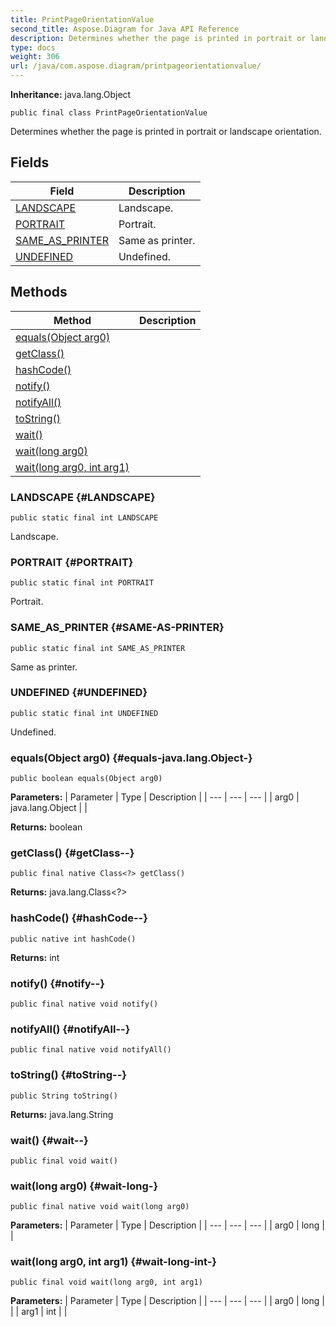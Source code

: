 ```yaml
---
title: PrintPageOrientationValue
second_title: Aspose.Diagram for Java API Reference
description: Determines whether the page is printed in portrait or landscape orientation.
type: docs
weight: 306
url: /java/com.aspose.diagram/printpageorientationvalue/
---
```


**Inheritance:**
java.lang.Object
```
public final class PrintPageOrientationValue
```

Determines whether the page is printed in portrait or landscape orientation.
## Fields

| Field | Description |
| --- | --- |
| [LANDSCAPE](#LANDSCAPE) | Landscape. |
| [PORTRAIT](#PORTRAIT) | Portrait. |
| [SAME_AS_PRINTER](#SAME-AS-PRINTER) | Same as printer. |
| [UNDEFINED](#UNDEFINED) | Undefined. |
## Methods

| Method | Description |
| --- | --- |
| [equals(Object arg0)](#equals-java.lang.Object-) |  |
| [getClass()](#getClass--) |  |
| [hashCode()](#hashCode--) |  |
| [notify()](#notify--) |  |
| [notifyAll()](#notifyAll--) |  |
| [toString()](#toString--) |  |
| [wait()](#wait--) |  |
| [wait(long arg0)](#wait-long-) |  |
| [wait(long arg0, int arg1)](#wait-long-int-) |  |
### LANDSCAPE {#LANDSCAPE}
```
public static final int LANDSCAPE
```


Landscape.

### PORTRAIT {#PORTRAIT}
```
public static final int PORTRAIT
```


Portrait.

### SAME_AS_PRINTER {#SAME-AS-PRINTER}
```
public static final int SAME_AS_PRINTER
```


Same as printer.

### UNDEFINED {#UNDEFINED}
```
public static final int UNDEFINED
```


Undefined.

### equals(Object arg0) {#equals-java.lang.Object-}
```
public boolean equals(Object arg0)
```




**Parameters:**
| Parameter | Type | Description |
| --- | --- | --- |
| arg0 | java.lang.Object |  |

**Returns:**
boolean
### getClass() {#getClass--}
```
public final native Class<?> getClass()
```




**Returns:**
java.lang.Class<?>
### hashCode() {#hashCode--}
```
public native int hashCode()
```




**Returns:**
int
### notify() {#notify--}
```
public final native void notify()
```




### notifyAll() {#notifyAll--}
```
public final native void notifyAll()
```




### toString() {#toString--}
```
public String toString()
```




**Returns:**
java.lang.String
### wait() {#wait--}
```
public final void wait()
```




### wait(long arg0) {#wait-long-}
```
public final native void wait(long arg0)
```




**Parameters:**
| Parameter | Type | Description |
| --- | --- | --- |
| arg0 | long |  |

### wait(long arg0, int arg1) {#wait-long-int-}
```
public final void wait(long arg0, int arg1)
```




**Parameters:**
| Parameter | Type | Description |
| --- | --- | --- |
| arg0 | long |  |
| arg1 | int |  |

